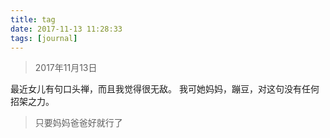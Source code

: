 ```yaml
---
title: tag
date: 2017-11-13 11:28:33
tags: [journal]
---
```


> 2017年11月13日

最近女儿有句口头禅，而且我觉得很无敌。
我可她妈妈，蹦豆，对这句没有任何招架之力。

> 只要妈妈爸爸好就行了
